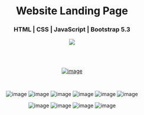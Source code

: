 <div align='center'>
  <h1>Website Landing Page</h1>
  <h3>HTML | CSS | JavaScript | Bootstrap 5.3</h3>
  <img src='https://img.shields.io/badge/fmfahath-white?logo=github&logoColor=black'/>
  
<br><br>

[![image](https://github.com/fmfahath/loginPage/assets/95971934/02c3c390-df06-41d4-940e-9c6c12bbcfa6)](https://fmfahath.github.io/bootstrap_techgears/)

<br>

![image](https://github.com/fmfahath/bootstrap_techgears/assets/95971934/3779ce9e-878e-4bde-bf09-168af99ea33f)
![image](https://github.com/fmfahath/bootstrap_techgears/assets/95971934/6c2a826f-304e-4d45-b929-7e104106926c)
![image](https://github.com/fmfahath/bootstrap_techgears/assets/95971934/3ade8f98-1031-45d0-850f-ac506a0435cc)
![image](https://github.com/fmfahath/bootstrap_techgears/assets/95971934/daae543c-135e-40ea-a36c-320acb9a8e8d)
![image](https://github.com/fmfahath/bootstrap_techgears/assets/95971934/efc8e520-4ca9-4aff-902b-dc1a62a05ded)
![image](https://github.com/fmfahath/bootstrap_techgears/assets/95971934/b919c483-b322-4b60-a20b-6953852d6bd9)

![image](https://github.com/fmfahath/bootstrap_techgears/assets/95971934/c3d66122-906e-4c24-a19d-c9f1a8dfb62b)
![image](https://github.com/fmfahath/bootstrap_techgears/assets/95971934/a8209ce8-0865-4e03-9430-d388d2c41270)
![image](https://github.com/fmfahath/bootstrap_techgears/assets/95971934/f8dab924-c5bf-4978-a2a5-73ef4db054b0)
![image](https://github.com/fmfahath/bootstrap_techgears/assets/95971934/50e4ccc7-b68f-4e9a-9fc1-1f7af64ba2ba)











  
</div>
